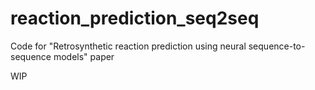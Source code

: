 # reaction_prediction_seq2seq

Code for "Retrosynthetic reaction prediction using neural sequence-to-sequence models" paper

WIP
